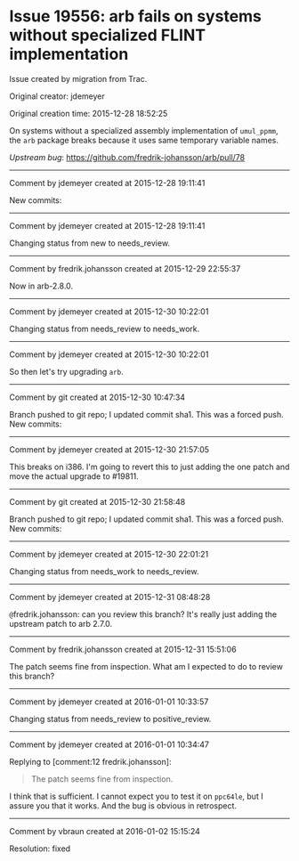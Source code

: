 # Issue 19556: arb fails on systems without specialized FLINT implementation

Issue created by migration from Trac.

Original creator: jdemeyer

Original creation time: 2015-12-28 18:52:25

On systems without a specialized assembly implementation of `umul_ppmm`, the `arb` package breaks because it uses same temporary variable names.

*Upstream bug*: https://github.com/fredrik-johansson/arb/pull/78


---

Comment by jdemeyer created at 2015-12-28 19:11:41

New commits:


---

Comment by jdemeyer created at 2015-12-28 19:11:41

Changing status from new to needs_review.


---

Comment by fredrik.johansson created at 2015-12-29 22:55:37

Now in arb-2.8.0.


---

Comment by jdemeyer created at 2015-12-30 10:22:01

Changing status from needs_review to needs_work.


---

Comment by jdemeyer created at 2015-12-30 10:22:01

So then let's try upgrading `arb`.


---

Comment by git created at 2015-12-30 10:47:34

Branch pushed to git repo; I updated commit sha1. This was a forced push. New commits:


---

Comment by jdemeyer created at 2015-12-30 21:57:05

This breaks on i386. I'm going to revert this to just adding the one patch and move the actual upgrade to #19811.


---

Comment by git created at 2015-12-30 21:58:48

Branch pushed to git repo; I updated commit sha1. This was a forced push. New commits:


---

Comment by jdemeyer created at 2015-12-30 22:01:21

Changing status from needs_work to needs_review.


---

Comment by jdemeyer created at 2015-12-31 08:48:28

`@`fredrik.johansson: can you review this branch? It's really just adding the upstream patch to arb 2.7.0.


---

Comment by fredrik.johansson created at 2015-12-31 15:51:06

The patch seems fine from inspection. What am I expected to do to review this branch?


---

Comment by jdemeyer created at 2016-01-01 10:33:57

Changing status from needs_review to positive_review.


---

Comment by jdemeyer created at 2016-01-01 10:34:47

Replying to [comment:12 fredrik.johansson]:
> The patch seems fine from inspection.

I think that is sufficient. I cannot expect you to test it on `ppc64le`, but I assure you that it works. And the bug is obvious in retrospect.


---

Comment by vbraun created at 2016-01-02 15:15:24

Resolution: fixed
